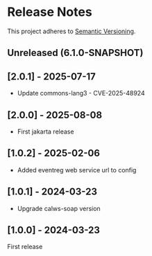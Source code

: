 # Release Notes

This project adheres to [Semantic Versioning](https://semver.org/spec/v2.0.0.html).

## Unreleased (6.1.0-SNAPSHOT)

## [2.0.1] - 2025-07-17
* Update commons-lang3 - CVE-2025-48924

## [2.0.0] - 2025-08-08
* First jakarta release

## [1.0.2] - 2025-02-06
* Added eventreg web service url to config

## [1.0.1] - 2024-03-23
* Upgrade calws-soap version

## [1.0.0] - 2024-03-23
First release